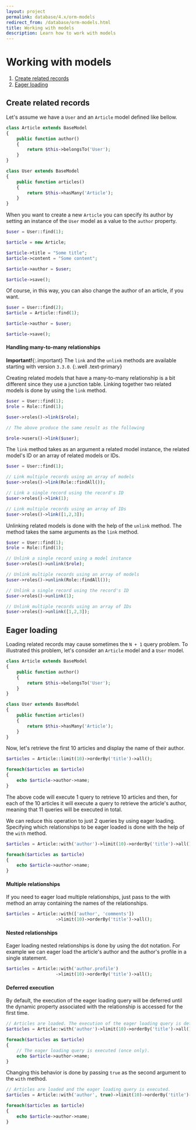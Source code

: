 ```yaml
---
layout: project
permalink: database/4.x/orm-models
redirect_from: /database/orm-models.html
title: Working with models
description: Learn how to work with models
---
```

# Working with models

1. [Create related records](#create-related-records)
2. [Eager loading](#eager-loading)

## Create related records

Let's assume we have a `User` and an `Article` model defined like bellow.

```php
class Article extends BaseModel
{
    public function author()
    {
        return $this->belongsTo('User');
    }
}

class User extends BaseModel
{
    public function articles()
    {
        return $this->hasMany('Article');
    }
}
```

When you want to create a new `Article` you can specify its author by setting an 
instance of the `User` model as a value to the `author` property.

```php
$user = User::find(1);

$article = new Article;

$article->title = "Some title";
$article->content = "Some content";

$article->author = $user;

$article->save();
```

Of course, in this way, you can also change the author of an article, if you want.

```php
$user = User::find(2);
$article = Article::find(1);

$article->author = $user;

$article->save();
```

#### Handling many-to-many relationships

**Important!**{:.important}
The `link` and the `unlink` methods are available 
starting with version `3.3.0`.
{:.well .text-primary}

Creating related models that have a many-to-many relationship is a bit different since 
they use a junction table. Linking together two related models is done by using the `link` method.

```php
$user = User::find(1);
$role = Role::find(1);

$user->roles()->link($role);

// The above produce the same result as the following

$role->users()->link($user);
```

The `link` method takes as an argument a related model instance, 
the related model's ID or an array of related models or IDs.

```php
$user = User::find(1);

// Link multiple records using an array of models
$user->roles()->link(Role::findAll());

// Link a single record using the record's ID
$user->roles()->link(1);

// Link multiple records using an array of IDs
$user->roles()->link([1,2,3]);
```

Unlinking related models is done with the help of the `unlink` method. 
The method takes the same arguments as the `link` method.

```php
$user = User::find(1);
$role = Role::find(1);

// Unlink a single record using a model instance
$user->roles()->unlink($role);

// Unlink multiple records using an array of models
$user->roles()->unlink(Role::findAll());

// Unlink a single record using the record's ID
$user->roles()->unlink(1);

// Unlink multiple records using an array of IDs
$user->roles()->unlink([1,2,3]);
```

## Eager loading

Loading related records may cause sometimes the `N + 1` query problem. To illustrated this problem, 
let's consider an `Article` model and a `User` model.

```php
class Article extends BaseModel
{
    public function author()
    {
        return $this->belongsTo('User');
    }
}

class User extends BaseModel
{
    public function articles()
    {
        return $this->hasMany('Article');
    }
}
```

Now, let's retrieve the first 10 articles and display the name of their author.

```php
$articles = Article::limit(10)->orderBy('title')->all();

foreach($articles as $article)
{
    echo $article->author->name;
}
```

The above code will execute 1 query to retrieve 10 articles and then, for each of 
the 10 articles it will execute a query to retrieve the article's author, 
meaning that 11 queries will be executed in total.

We can reduce this operation to just 2 queries by using eager loading. 
Specifying which relationships to be eager loaded is done with the help of the `with` method.

```php
$articles = Article::with('author')->limit(10)->orderBy('title')->all();

foreach($articles as $article)
{
    echo $article->author->name;
}
```

#### Multiple relationships

If you need to eager load multiple relationships, just pass to the with method an
array containing the names of the relationships.

```php
$articles = Article::with(['author', 'comments'])
                   ->limit(10)->orderBy('title')->all();
```

#### Nested relationships

Eager loading nested relationships is done by using the dot notation. 
For example we can eager load the article's author and the author's profile in a single statement.

```php
$articles = Article::with('author.profile')
                   ->limit(10)->orderBy('title')->all();
```

#### Deferred execution

By default, the execution of the eager loading query will be deferred until the 
dynamic property associated with the relationship is accessed for the first time.

```php
// Articles are loaded. The execution of the eager loading query is deferred.
$articles = Article::with('author')->limit(10)->orderBy('title')->all();

foreach($articles as $article)
{
    // The eager loading query is executed (once only).
    echo $article->author->name;
}
```

Changing this behavior is done by passing `true` as the second argument to the `with` method.

```php
// Articles are loaded and the eager loading query is executed.
$articles = Article::with('author', true)->limit(10)->orderBy('title')->all();

foreach($articles as $article)
{
    echo $article->author->name;
}
```